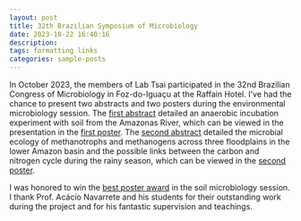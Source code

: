 ```yaml
---
layout: post
title: 32th Brazilian Symposium of Microbiology
date: 2023-10-22 16:40:16
description: 
tags: formatting links
categories: sample-posts
---
```


In October 2023, the members of Lab Tsai participated in the 32nd Brazilian Congress of Microbiology in Foz-do-Iguaçu at the Raffain Hotel. I've had the chance to present two abstracts and two posters during the environmental microbiology session. The [first abstract](/assets/pdf/Abstract_CBM1.pdf) detailed an anaerobic incubation experiment with soil from the Amazonas River, which can be viewed in the presentation in the [first poster](/assets/pdf/Poster_CBM-1.pdf). The [second abstract](/assets/pdf/Abstract_CBM2.pdf) detailed the microbial ecology of methanotrophs and methanogens across three floodplains in the lower Amazon basin and the possible links between the carbon and nitrogen cycle during the rainy season, which can be viewed in the [second poster](/assets/pdf/Poster_CBM-2.pdf).

I was honored to win the [best poster award](/assets/pdf/Best_poster_award.pdf) in the soil microbiology session. I thank Prof. Acácio Navarrete and his students for their outstanding work during the project and for his fantastic supervision and teachings. 
